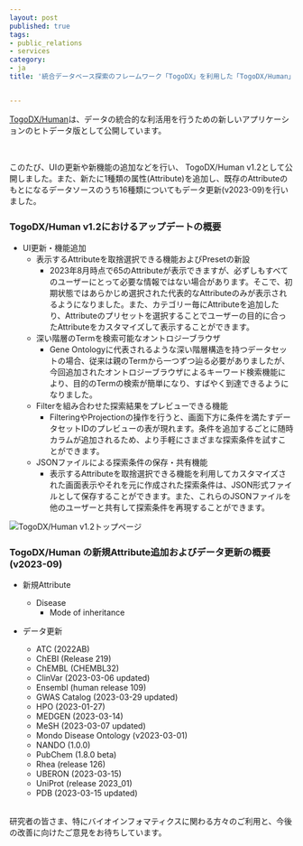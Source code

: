 ```yaml
---
layout: post
published: true
tags:
- public_relations
- services
category:
- ja
title: '統合データベース探索のフレームワーク「TogoDX」を利用した「TogoDX/Human」をv1.2にアップデートし、新規Attribute追加およびデータ更新をしました'


---
```

[TogoDX/Human](https://togodx.dbcls.jp/human/)は、データの統合的な利活用を行うための新しいアプリケーションのヒトデータ版として公開しています。
 
 <br/>

このたび、UIの更新や新機能の追加などを行い、 TogoDX/Human v1.2として公開しました。また、新たに1種類の属性(Attribute)を追加し、既存のAttributeのもとになるデータソースのうち16種類についてもデータ更新(v2023-09)を行いました。

### TogoDX/Human v1.2におけるアップデートの概要
- UI更新・機能追加
    - 表示するAttributeを取捨選択できる機能およびPresetの新設
        - 2023年8月時点で65のAttributeが表示できますが、必ずしもすべてのユーザーにとって必要な情報ではない場合があります。そこで、初期状態ではあらかじめ選択された代表的なAttributeのみが表示されるようになりました。また、カテゴリー毎にAttributeを追加したり、Attributeのプリセットを選択することでユーザーの目的に合ったAttributeをカスタマイズして表示することができます。
    - 深い階層のTermを検索可能なオントロジーブラウザ
        - Gene Ontologyに代表されるような深い階層構造を持つデータセットの場合、従来は親のTermから一つずつ辿る必要がありましたが、今回追加されたオントロジーブラウザによるキーワード検索機能により、目的のTermの検索が簡単になり、すばやく到達できるようになりました。
    - Filterを組み合わせた探索結果をプレビューできる機能
        - FilteringやProjectionの操作を行うと、画面下方に条件を満たすデータセットIDのプレビューの表が現れます。条件を追加するごとに随時カラムが追加されるため、より手軽にさまざまな探索条件を試すことができます。
    - JSONファイルによる探索条件の保存・共有機能
        - 表示するAttributeを取捨選択できる機能を利用してカスタマイズされた画面表示やそれを元に作成された探索条件は、JSON形式ファイルとして保存することができます。また、これらのJSONファイルを他のユーザーと共有して探索条件を再現することができます。

 ![TogoDX/Human v1.2トップページ](https://raw.githubusercontent.com/dbcls/website/master/img/news_assets/20230905_TogoDX_Human_v1.2.jpg)

### TogoDX/Human の新規Attribute追加およびデータ更新の概要 (v2023-09)
- 新規Attribute
    - Disease
        - Mode of inheritance

- データ更新
    - ATC (2022AB) 
    - ChEBI (Release 219)
    - ChEMBL (CHEMBL32)
    - ClinVar (2023-03-06 updated)
    - Ensembl (human release 109)
    - GWAS Catalog (2023-03-29  updated)
    - HPO (2023-01-27)
    - MEDGEN (2023-03-14)
    - MeSH (2023-03-07 updated)
    - Mondo Disease Ontology (v2023-03-01)
    - NANDO (1.0.0)
    - PubChem (1.8.0 beta)
    - Rhea (release 126)
    - UBERON (2023-03-15)
    - UniProt (release 2023_01)
    - PDB (2023-03-15 updated) 

 <br/>
研究者の皆さま、特にバイオインフォマティクスに関わる方々のご利用と、今後の改善に向けたご意見をお待ちしています。